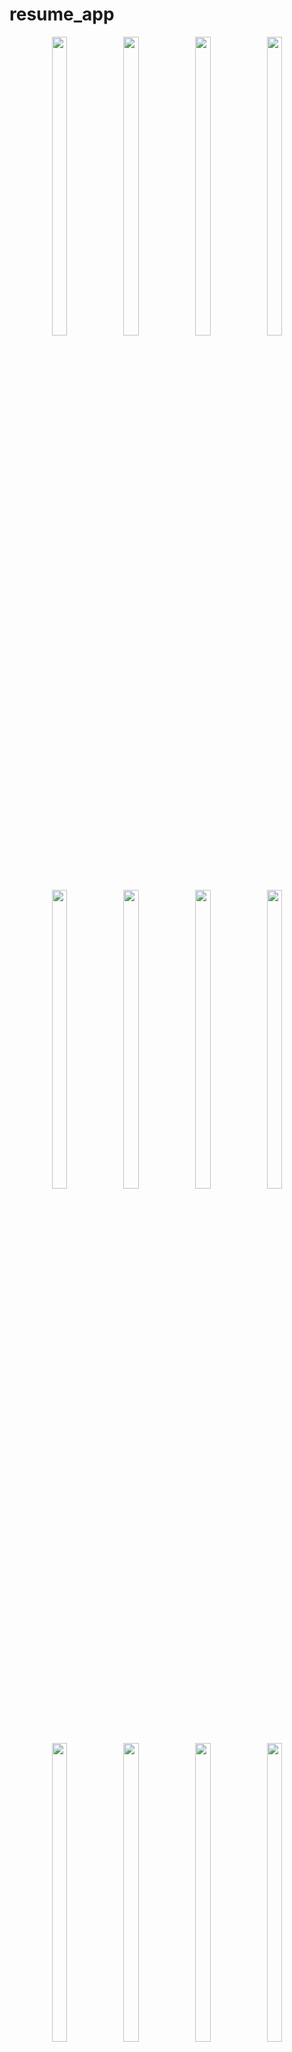 # resume_app


<p align="center">
  <img src = "https://github.com/mayuuu05/resume_builder/assets/149376263/d10b9381-cb30-4da3-a3c2-6e534ea1be91" width=22% height=35% >
   <img src = "https://github.com/mayuuu05/resume_builder/assets/149376263/97c9f2e1-4155-45d3-aced-17f1afe46886" width=22% height=35% >
  <img src = "https://github.com/mayuuu05/resume_builder/assets/149376263/510b82c4-18dc-4424-a2e8-d2436971bffa" width=22% height=35% >
  <img src = "https://github.com/mayuuu05/resume_builder/assets/149376263/ba297cef-63fe-4faa-b5ed-0826f11f179c" width=22% height=35% >
  <img src = "https://github.com/mayuuu05/resume_builder/assets/149376263/df91490d-dda3-458b-8989-3c9e4a403016" width=22% height=35% >
  <img src = "https://github.com/mayuuu05/resume_builder/assets/149376263/72f8e0cd-1f75-4a39-8237-a64d73f11108" width=22% height=35% >
  <img src = "https://github.com/mayuuu05/resume_builder/assets/149376263/47ff2569-bec2-4acb-9beb-87b6f315841f" width=22% height=35% >
  <img src = "https://github.com/mayuuu05/resume_builder/assets/149376263/2357fb36-7b13-48a1-b351-9324af563987" width=22% height=35% >
   <img src = "https://github.com/mayuuu05/resume_builder/assets/149376263/cb2c5c39-b29e-4932-bd1f-e50892b2ed2f" width=22% height=35% >
  <img src = "https://github.com/mayuuu05/resume_builder/assets/149376263/30d519f3-ab87-4b73-95e5-f6fd40b24ce9" width=22% height=35% >
  <img src = "https://github.com/mayuuu05/resume_builder/assets/149376263/0b8bfb9b-993a-4366-9dd3-a00c86c4b320" width=22% height=35% >
  <img src = "https://github.com/mayuuu05/resume_builder/assets/149376263/c4f0c290-eb84-4a9d-be09-f382ec1cf58f" width=22% height=35% >
  <img src = "https://github.com/mayuuu05/resume_builder/assets/149376263/6fd3fe35-b833-4830-95af-f45aa62722f0" width=22% height=35% >
 <img src = "https://github.com/mayuuu05/resume_builder/assets/149376263/f3cb907e-456d-4582-bbb5-8434d2c21f12" width=22% height=35% >

  
  <img src = "https://github.com/mayuuu05/resume_builder/assets/149376263/08f388dc-acc7-4aef-af43-07f4a1f9784c" width=22% height=35% >
  <img src = "https://github.com/mayuuu05/resume_builder/assets/149376263/f8877a95-0691-48fa-ab96-341997b56984" width=22% height=35% >
  <img src = "https://github.com/mayuuu05/resume_builder/assets/149376263/e785b845-c729-4653-825f-eb05f1d0e640" width=22% height=35% >
  <img src = "https://github.com/mayuuu05/resume_builder/assets/149376263/35a69091-0b59-487a-abfe-02ae453b3570" width=22% height=35% >
  <img src = "https://github.com/mayuuu05/resume_builder/assets/149376263/e417ca9f-fcc5-4096-86e8-0d32763f202c" width=22% height=35% >
  <img src = "https://github.com/mayuuu05/resume_builder/assets/149376263/47ff2569-bec2-4acb-9beb-87b6f315841f" width=22% height=35% >



  <img src = "https://github.com/mayuuu05/resume_builder/assets/149376263/8d6d6e82-f7d4-4e34-88c9-a0e10eba0481)" width=22% height=35% >
  <img src = "https://github.com/mayuuu05/resume_builder/assets/149376263/4e57a2de-bcaa-417f-82b2-5d5f50ed57a7" width=22% height=35% >
  <img src = "https://github.com/mayuuu05/resume_builder/assets/149376263/f51ee139-8157-422c-af55-9b688941bb13" width=22% height=35% >
  
  <video height="450" src="https://github.com/mayuuu05/resume_builder/assets/149376263/88f0614a-8e0c-47d2-8905-042da0f57a17
"/>
</p>










A new Flutter project.

## Getting Started

This project is a starting point for a Flutter application.

A few resources to get you started if this is your first Flutter project:

- [Lab: Write your first Flutter app](https://docs.flutter.dev/get-started/codelab)
- [Cookbook: Useful Flutter samples](https://docs.flutter.dev/cookbook)

For help getting started with Flutter development, view the
[online documentation](https://docs.flutter.dev/), which offers tutorials,
samples, guidance on mobile development, and a full API reference.

